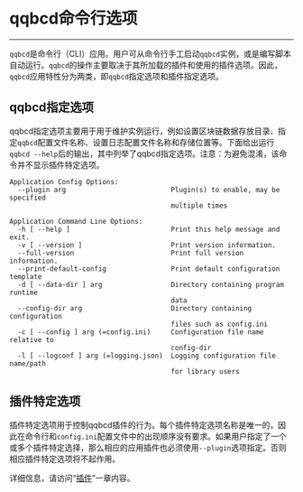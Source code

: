 # qqbcd命令行选项
---

`qqbcd`是命令行（CLI）应用。用户可从命令行手工启动`qqbcd`实例，或是编写脚本自动运行。`qqbcd`的操作主要取决于其所加载的插件和使用的插件选项。因此，`qqbcd`应用特性分为两类，即`qqbcd`指定选项和插件指定选项。

## qqbcd指定选项

qqbcd指定选项主要用于用于维护实例运行，例如设置区块链数据存放目录、指定`qqbcd`配置文件名称、设置日志配置文件名称和存储位置等。下面给出运行`qqbcd --help`后的输出，其中列举了qqbcd指定选项。注意：为避免混淆，该命令并不显示插件特定选项。

```console
Application Config Options:
  --plugin arg                          Plugin(s) to enable, may be specified 
                                        multiple times

Application Command Line Options:
  -h [ --help ]                         Print this help message and exit.
  -v [ --version ]                      Print version information.
  --full-version                        Print full version information.
  --print-default-config                Print default configuration template
  -d [ --data-dir ] arg                 Directory containing program runtime 
                                        data
  --config-dir arg                      Directory containing configuration 
                                        files such as config.ini
  -c [ --config ] arg (=config.ini)     Configuration file name relative to 
                                        config-dir
  -l [ --logconf ] arg (=logging.json)  Logging configuration file name/path 
                                        for library users
```

## 插件特定选项

插件特定选项用于控制qqbcd插件的行为。每个插件特定选项名称是唯一的，因此在命令行和`config.ini`配置文件中的出现顺序没有要求。如果用户指定了一个或多个插件特定选择，那么相应的应用插件也必须使用`--plugin`选项指定。否则相应插件特定选项将不起作用。

详细信息，请访问“[插件](../03_plugins/index.md)”一章内容。
